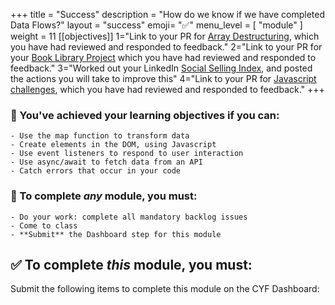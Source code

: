 +++
title = "Success"
description = "How do we know if we have completed Data Flows?"
layout = "success"
emoji= "✅"
menu_level = [ "module" ]
weight = 11
[[objectives]]
1="Link to your PR for [Array Destructuring](https://github.com/CodeYourFuture/Module-Data-Flows/issues/24), which you have had reviewed and responded to feedback."
2="Link to your PR for your [Book Library Project](https://github.com/CodeYourFuture/Module-Data-Flows/issues/31)  which you have had reviewed and responded to feedback."
3="Worked out your LinkedIn [Social Selling Index](https://github.com/CodeYourFuture/Module-Data-Flows/issues/12), and posted the actions you will take to improve this"
4="Link to your PR for [Javascript challenges](https://github.com/CodeYourFuture/Module-Data-Flows/issues/21), which you have had reviewed and responded to feedback."
+++



### 🎯 You've achieved your learning objectives if you can:

```objectives
- Use the map function to transform data
- Create elements in the DOM, using Javascript
- Use event listeners to respond to user interaction
- Use async/await to fetch data from an API
- Catch errors that occur in your code
```

### 💯 To complete _any_ module, you must:

```objectives
- Do your work: complete all mandatory backlog issues
- Come to class
- **Submit** the Dashboard step for this module
```

## ✅ To complete _this_ module, you must:

Submit the following items to complete this module on the CYF Dashboard:
